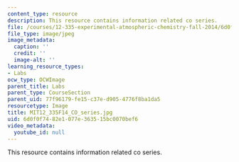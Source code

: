 ```yaml
---
content_type: resource
description: This resource contains information related co series.
file: /courses/12-335-experimental-atmospheric-chemistry-fall-2014/6d0f0f7482e1077e363515bc0070bef6_MIT12_335F14_CO_series.jpg
file_type: image/jpeg
image_metadata:
  caption: ''
  credit: ''
  image-alt: ''
learning_resource_types:
- Labs
ocw_type: OCWImage
parent_title: Labs
parent_type: CourseSection
parent_uid: 77f96179-fe15-c37e-d905-4776f8ba1da5
resourcetype: Image
title: MIT12_335F14_CO_series.jpg
uid: 6d0f0f74-82e1-077e-3635-15bc0070bef6
video_metadata:
  youtube_id: null
---
```

This resource contains information related co series.

